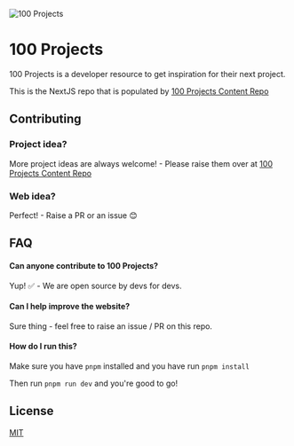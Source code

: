![100 Projects](https://repository-images.githubusercontent.com/515122623/cdb20b7b-5c9c-4af7-81d1-4672e79c7adc)

# 100 Projects

100 Projects is a developer resource to get inspiration for their next project.

This is the NextJS repo that is populated by [100 Projects Content Repo](https://github.com/CharlieSay/100-projects-content)
## Contributing

### Project idea?
More project ideas are always welcome! - Please raise them over at [100 Projects Content Repo](https://github.com/CharlieSay/100-projects-content)

### Web idea?
Perfect! - Raise a PR or an issue 😊
## FAQ

#### Can anyone contribute to 100 Projects?

Yup! ✅ - We are open source by devs for devs.

#### Can I help improve the website?

Sure thing - feel free to raise an issue / PR on this repo.

#### How do I run this?

Make sure you have ```pnpm``` installed and you have run ```pnpm install```

Then run ```pnpm run dev``` and you're good to go!
## License

[MIT](https://choosealicense.com/licenses/mit/)

